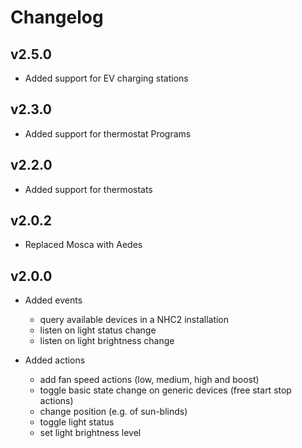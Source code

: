# Changelog

## v2.5.0
* Added support for EV charging stations
## v2.3.0
* Added support for thermostat Programs
## v2.2.0
* Added support for thermostats
## v2.0.2
* Replaced Mosca with Aedes
## v2.0.0
* Added events
  * query available devices in a NHC2 installation
  * listen on light status change
  * listen on light brightness change
  
* Added actions
    * add fan speed actions (low, medium, high and boost)
    * toggle basic state change on generic devices (free start stop actions)
    * change position (e.g. of sun-blinds)
    * toggle light status
    * set light brightness level
